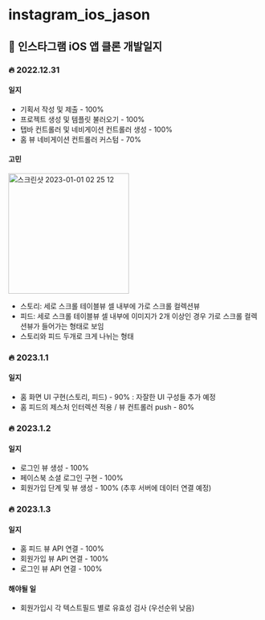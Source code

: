 # instagram_ios_jason

## 📝 인스타그램 iOS 앱 클론 개발일지

### 🔥 2022.12.31 

#### 일지
* 기획서 작성 및 제출 - 100%
* 프로젝트 생성 및 템플릿 불러오기 - 100%
* 탭바 컨트롤러 및 네비게이션 컨트롤러 생성 - 100%
* 홈 뷰 네비게이션 컨트롤러 커스텀 - 70%

#### 고민
<img width="240" alt="스크린샷 2023-01-01 02 25 12" src="https://user-images.githubusercontent.com/108998071/210151234-98f96ee1-520c-416c-990f-e64a141c46f1.png">

* 스토리: 세로 스크롤 테이블뷰 셀 내부에 가로 스크롤 컬렉션뷰
* 피드: 세로 스크롤 테이블뷰 셀 내부에 이미지가 2개 이상인 경우 가로 스크롤 컬렉션뷰가 들어가는 형태로 보임
* 스토리와 피드 두개로 크게 나뉘는 형태

### 🔥 2023.1.1 

#### 일지
* 홈 화면 UI 구현(스토리, 피드) - 90% : 자잘한 UI 구성들 추가 예정
* 홈 피드의 제스처 인터렉션 적용 / 뷰 컨트롤러 push - 80%

### 🔥 2023.1.2 

#### 일지
* 로그인 뷰 생성 - 100%
* 페이스북 소셜 로그인 구현 - 100%
* 회원가입 단계 및 뷰 생성 - 100% (추후 서버에 데이터 연결 예정)

### 🔥 2023.1.3 

#### 일지
* 홈 피드 뷰 API 연결 - 100%
* 회원가입 뷰 API 연결 - 100%
* 로그인 뷰 API 연결 - 100%

#### 해야될 일
* 회원가입시 각 텍스트필드 별로 유효성 검사 (우선순위 낮음)
